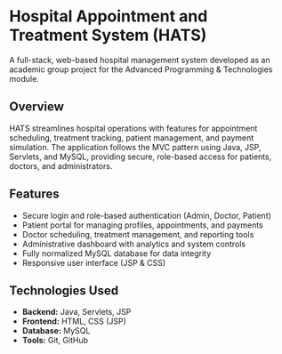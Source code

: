 # Hospital Appointment and Treatment System (HATS)

A full-stack, web-based hospital management system developed as an academic group project for the Advanced Programming & Technologies module.

## Overview

HATS streamlines hospital operations with features for appointment scheduling, treatment tracking, patient management, and payment simulation. The application follows the MVC pattern using Java, JSP, Servlets, and MySQL, providing secure, role-based access for patients, doctors, and administrators.

## Features

- Secure login and role-based authentication (Admin, Doctor, Patient)
- Patient portal for managing profiles, appointments, and payments
- Doctor scheduling, treatment management, and reporting tools
- Administrative dashboard with analytics and system controls
- Fully normalized MySQL database for data integrity
- Responsive user interface (JSP & CSS)

## Technologies Used

- **Backend:** Java, Servlets, JSP
- **Frontend:** HTML, CSS (JSP)
- **Database:** MySQL
- **Tools:** Git, GitHub

